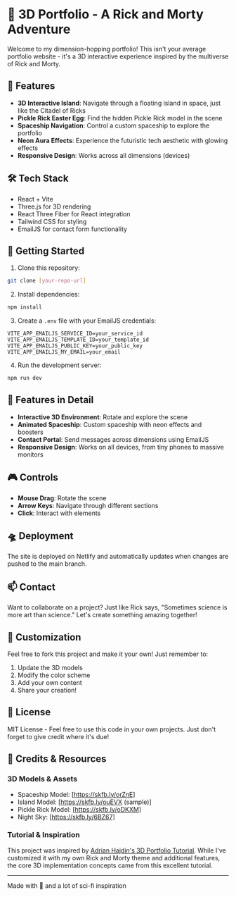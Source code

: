 # 🚀 3D Portfolio - A Rick and Morty Adventure

Welcome to my dimension-hopping portfolio! This isn't your average portfolio website - it's a 3D interactive experience inspired by the multiverse of Rick and Morty.

## 🌌 Features

- **3D Interactive Island**: Navigate through a floating island in space, just like the Citadel of Ricks
- **Pickle Rick Easter Egg**: Find the hidden Pickle Rick model in the scene
- **Spaceship Navigation**: Control a custom spaceship to explore the portfolio
- **Neon Aura Effects**: Experience the futuristic tech aesthetic with glowing effects
- **Responsive Design**: Works across all dimensions (devices)

## 🛠️ Tech Stack

- React + Vite
- Three.js for 3D rendering
- React Three Fiber for React integration
- Tailwind CSS for styling
- EmailJS for contact form functionality

## 🚀 Getting Started

1. Clone this repository:
```bash
git clone [your-repo-url]
```

2. Install dependencies:
```bash
npm install
```

3. Create a `.env` file with your EmailJS credentials:
```
VITE_APP_EMAILJS_SERVICE_ID=your_service_id
VITE_APP_EMAILJS_TEMPLATE_ID=your_template_id
VITE_APP_EMAILJS_PUBLIC_KEY=your_public_key
VITE_APP_EMAILJS_MY_EMAIL=your_email
```

4. Run the development server:
```bash
npm run dev
```

## 🌟 Features in Detail

- **Interactive 3D Environment**: Rotate and explore the scene
- **Animated Spaceship**: Custom spaceship with neon effects and boosters
- **Contact Portal**: Send messages across dimensions using EmailJS
- **Responsive Design**: Works on all devices, from tiny phones to massive monitors

## 🎮 Controls

- **Mouse Drag**: Rotate the scene
- **Arrow Keys**: Navigate through different sections
- **Click**: Interact with elements

## 🛸 Deployment

The site is deployed on Netlify and automatically updates when changes are pushed to the main branch.

## 📫 Contact

Want to collaborate on a project? Just like Rick says, "Sometimes science is more art than science." Let's create something amazing together! <Currently in progress>

## 🎨 Customization

Feel free to fork this project and make it your own! Just remember to:
1. Update the 3D models
2. Modify the color scheme
3. Add your own content
4. Share your creation!

## 📝 License

MIT License - Feel free to use this code in your own projects. Just don't forget to give credit where it's due!

## 🙏 Credits & Resources

### 3D Models & Assets
- Spaceship Model: [https://skfb.ly/orZnE]
- Island Model: [https://skfb.ly/ouEVX (sample)]
- Pickle Rick Model: [https://skfb.ly/oDKXM]
- Night Sky: [https://skfb.ly/6BZ67]

### Tutorial & Inspiration
This project was inspired by [Adrian Hajdin's 3D Portfolio Tutorial](https://www.youtube.com/watch?v=0fYi8SGA20k). While I've customized it with my own Rick and Morty theme and additional features, the core 3D implementation concepts came from this excellent tutorial.

---

Made with 💚 and a lot of sci-fi inspiration